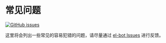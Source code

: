 # 常见问题

[![GitHub issues](https://img.shields.io/github/issues/ElpsyCN/el-bot)](https://github.com/ElpsyCN/el-bot/issues)

这里将会列出一些常见的容易犯错的问题，请尽量通过 [el-bot Issues](https://github.com/ElpsyCN/el-bot/issues) 进行反馈。
